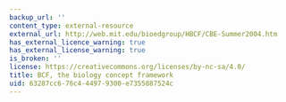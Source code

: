 ```yaml
---
backup_url: ''
content_type: external-resource
external_url: http://web.mit.edu/bioedgroup/HBCF/CBE-Summer2004.htm
has_external_licence_warning: true
has_external_license_warning: true
is_broken: ''
license: https://creativecommons.org/licenses/by-nc-sa/4.0/
title: BCF, the biology concept framework
uid: 63287cc6-76c4-4497-9300-e7355887524c
---
```

